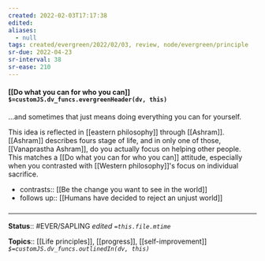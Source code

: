 ```yaml
---
created: 2022-02-03T17:17:38 
edited: 
aliases:
  - null
tags: created/evergreen/2022/02/03, review, node/evergreen/principle
sr-due: 2022-04-23
sr-interval: 38
sr-ease: 210
---
```


#### [[Do what you can for who you can]] `$=customJS.dv_funcs.evergreenHeader(dv, this)`

…and sometimes that just means doing everything you can for yourself.

This idea is reflected in [[eastern philosophy]] through [[Ashram]].
[[Ashram]] describes fours stage of life, 
and in only one of those, [[Vanaprastha Ashram]],  do you actually focus on helping other people. 
This matches a [[Do what you can for who you can]] attitude, especially when you contrasted with [[Western philosophy]]'s focus on individual sacrifice. 

- contrasts:: [[Be the change you want to see in the world]]
- follows up:: [[Humans have decided to reject an unjust world]]

### <hr class="footnote"/>

**Status**:: #EVER/SAPLING 
*edited `=this.file.mtime`*

**Topics**:: [[Life principles]], [[progress]], [[self-improvement]]
*`$=customJS.dv_funcs.outlinedIn(dv, this)`*


